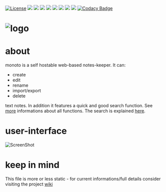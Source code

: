 [![License](https://img.shields.io/badge/license-GPL3-brightgreen.svg)](LICENSE)
![](https://img.shields.io/github/languages/count/yafp/monoto.svg?style=flat)
![](https://img.shields.io/github/repo-size/yafp/monoto.svg?style=flat)
![](https://img.shields.io/github/languages/code-size/yafp/monoto.svg?style=flat)
![](https://img.shields.io/github/release/yafp/monoto.svg?style=flat)
![](https://img.shields.io/github/release-date/yafp/monoto.svg?style=flat)
![](https://img.shields.io/github/last-commit/yafp/monoto.svg?style=flat)
![](https://img.shields.io/github/issues-closed-raw/yafp/monoto.svg?style=flat)
![](https://img.shields.io/github/issues-raw/yafp/monoto.svg?style=flat)
[![Codacy Badge](https://api.codacy.com/project/badge/Grade/e2fd2c87f2bb429d80c7b37b707b20c8)](https://www.codacy.com/app/yafp/monoto?utm_source=github.com&amp;utm_medium=referral&amp;utm_content=yafp/monoto&amp;utm_campaign=Badge_Grade)

![logo](https://raw.githubusercontent.com/yafp/monoto/master/images/logo/monoto_logo_black.png)
==========


# about
monoto is a self hostable web-based notes-keeper. It can:

* create
* edit
* rename
* import/export
* delete

text notes. In addition it features a quick and good search function. See [more](https://github.com/yafp/monoto/wiki/Functions) informations about all functions. The search is explained [here](https://github.com/yafp/monoto/wiki/The-search-function).


# user-interface
![ScreenShot](https://raw.githubusercontent.com/yafp/monoto/master/images/screenshots/screenshot_current.png)


# keep in mind
This file is more or less static - for current informations/full details consider visiting the project [wiki](https://github.com/yafp/monoto/wiki)

